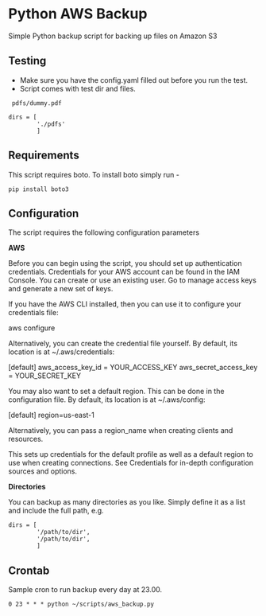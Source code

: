 Python AWS Backup
================

Simple Python backup script for backing up files on Amazon S3

Testing
------------
* Make sure you have the config.yaml filled out before you run the test.
* Script comes with test dir and files.


```
 pdfs/dummy.pdf
```
```
dirs = [
        './pdfs'
        ]
```        
Requirements
------------

This script requires boto. To install boto simply run -

```
pip install boto3
```

Configuration
-------------

The script requires the following configuration parameters

**AWS**

Before you can begin using the script, you should set up authentication credentials. Credentials for your AWS account can be found in the IAM Console. You can create or use an existing user. Go to manage access keys and generate a new set of keys.

If you have the AWS CLI installed, then you can use it to configure your credentials file:

aws configure

Alternatively, you can create the credential file yourself. By default, its location is at ~/.aws/credentials:

[default]
aws_access_key_id = YOUR_ACCESS_KEY
aws_secret_access_key = YOUR_SECRET_KEY

You may also want to set a default region. This can be done in the configuration file. By default, its location is at ~/.aws/config:

[default]
region=us-east-1

Alternatively, you can pass a region_name when creating clients and resources.

This sets up credentials for the default profile as well as a default region to use when creating connections. See Credentials for in-depth configuration sources and options.

**Directories**

You can backup as many directories as you like. Simply define it as a list and include the full path, e.g.

```
dirs = [
        '/path/to/dir',
        '/path/to/dir',
        ]
```

Crontab
-------

Sample cron to run backup every day at 23.00.

```
0 23 * * * python ~/scripts/aws_backup.py
```
